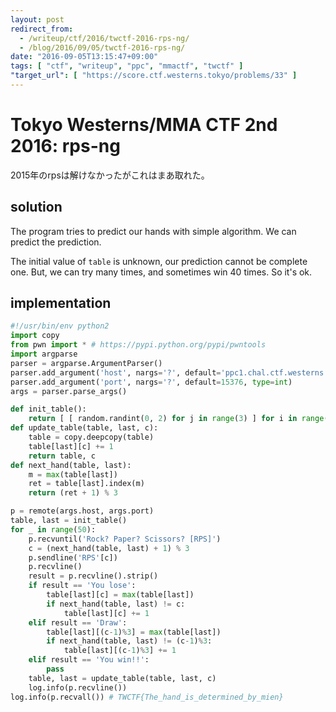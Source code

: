 ```yaml
---
layout: post
redirect_from:
  - /writeup/ctf/2016/twctf-2016-rps-ng/
  - /blog/2016/09/05/twctf-2016-rps-ng/
date: "2016-09-05T13:15:47+09:00"
tags: [ "ctf", "writeup", "ppc", "mmactf", "twctf" ]
"target_url": [ "https://score.ctf.westerns.tokyo/problems/33" ]
---
```


# Tokyo Westerns/MMA CTF 2nd 2016: rps-ng

2015年のrpsは解けなかったがこれはまあ取れた。

## solution

The program tries to predict our hands with simple algorithm.
We can predict the prediction.

The initial value of `table` is unknown, our prediction cannot be complete one.
But, we can try many times, and sometimes win $40$ times. So it's ok.

## implementation

``` python
#!/usr/bin/env python2
import copy
from pwn import * # https://pypi.python.org/pypi/pwntools
import argparse
parser = argparse.ArgumentParser()
parser.add_argument('host', nargs='?', default='ppc1.chal.ctf.westerns.tokyo')
parser.add_argument('port', nargs='?', default=15376, type=int)
args = parser.parse_args()

def init_table():
    return [ [ random.randint(0, 2) for j in range(3) ] for i in range(3) ], 0
def update_table(table, last, c):
    table = copy.deepcopy(table)
    table[last][c] += 1
    return table, c
def next_hand(table, last):
    m = max(table[last])
    ret = table[last].index(m)
    return (ret + 1) % 3

p = remote(args.host, args.port)
table, last = init_table()
for _ in range(50):
    p.recvuntil('Rock? Paper? Scissors? [RPS]')
    c = (next_hand(table, last) + 1) % 3
    p.sendline('RPS'[c])
    p.recvline()
    result = p.recvline().strip()
    if result == 'You lose':
        table[last][c] = max(table[last])
        if next_hand(table, last) != c:
            table[last][c] += 1
    elif result == 'Draw':
        table[last][(c-1)%3] = max(table[last])
        if next_hand(table, last) != (c-1)%3:
            table[last][(c-1)%3] += 1
    elif result == 'You win!!':
        pass
    table, last = update_table(table, last, c)
    log.info(p.recvline())
log.info(p.recvall()) # TWCTF{The_hand_is_determined_by_mien}
```
